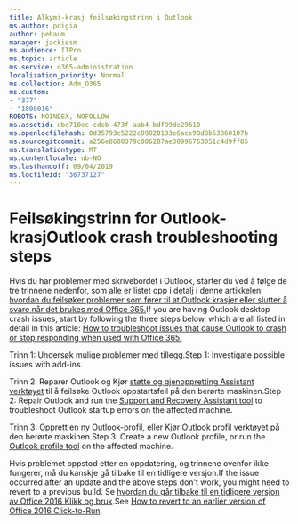 ```yaml
---
title: Alkymi-krasj feilsøkingstrinn i Outlook
ms.author: pdigia
author: pebaum
manager: jackiesm
ms.audience: ITPro
ms.topic: article
ms.service: o365-administration
localization_priority: Normal
ms.collection: Adm_O365
ms.custom:
- "377"
- "1800016"
ROBOTS: NOINDEX, NOFOLLOW
ms.assetid: dbd710ec-cdeb-473f-aab4-bdf99de29610
ms.openlocfilehash: 0d35793c5222c89828133e6ace98d8b53860107b
ms.sourcegitcommit: a256e8680379c006287ae30996763051c4d9ff85
ms.translationtype: MT
ms.contentlocale: nb-NO
ms.lasthandoff: 09/04/2019
ms.locfileid: "36737127"
---
```

# <a name="outlook-crash-troubleshooting-steps"></a><span data-ttu-id="370c4-102">Feilsøkingstrinn for Outlook-krasj</span><span class="sxs-lookup"><span data-stu-id="370c4-102">Outlook crash troubleshooting steps</span></span>

<span data-ttu-id="370c4-103">Hvis du har problemer med skrivebordet i Outlook, starter du ved å følge de tre trinnene nedenfor, som alle er listet opp i detalj i denne artikkelen: [hvordan du feilsøker problemer som fører til at Outlook krasjer eller slutter å svare når det brukes med Office 365.](https://docs.microsoft.com/exchange/troubleshoot/outlook-crashes/crash-issues)</span><span class="sxs-lookup"><span data-stu-id="370c4-103">If you are having Outlook desktop crash issues, start by following the three steps below, which are all listed in detail in this article: [How to troubleshoot issues that cause Outlook to crash or stop responding when used with Office 365.](https://docs.microsoft.com/exchange/troubleshoot/outlook-crashes/crash-issues)</span></span>
  
<span data-ttu-id="370c4-104">Trinn 1: Undersøk mulige problemer med tillegg.</span><span class="sxs-lookup"><span data-stu-id="370c4-104">Step 1: Investigate possible issues with add-ins.</span></span>
  
<span data-ttu-id="370c4-105">Trinn 2: Reparer Outlook og Kjør [støtte og gjenoppretting Assistant verktøyet](https://aka.ms/SaRA-OutlookWontStart) til å feilsøke Outlook oppstartsfeil på den berørte maskinen.</span><span class="sxs-lookup"><span data-stu-id="370c4-105">Step 2: Repair Outlook and run the [Support and Recovery Assistant tool](https://aka.ms/SaRA-OutlookWontStart) to troubleshoot Outlook startup errors on the affected machine.</span></span>
  
<span data-ttu-id="370c4-106">Trinn 3: Opprett en ny Outlook-profil, eller Kjør [Outlook profil verktøyet](https://aka.ms/SaRA-OutlookSetupProfile) på den berørte maskinen.</span><span class="sxs-lookup"><span data-stu-id="370c4-106">Step 3: Create a new Outlook profile, or run the [Outlook profile tool](https://aka.ms/SaRA-OutlookSetupProfile) on the affected machine.</span></span>
  
<span data-ttu-id="370c4-107">Hvis problemet oppstod etter en oppdatering, og trinnene ovenfor ikke fungerer, må du kanskje gå tilbake til en tidligere versjon.</span><span class="sxs-lookup"><span data-stu-id="370c4-107">If the issue occurred after an update and the above steps don't work, you might need to revert to a previous build.</span></span> <span data-ttu-id="370c4-108">Se [hvordan du går tilbake til en tidligere versjon av Office 2016 Klikk og bruk](https://support.microsoft.com/help/2770432).</span><span class="sxs-lookup"><span data-stu-id="370c4-108">See [How to revert to an earlier version of Office 2016 Click-to-Run](https://support.microsoft.com/help/2770432).</span></span>
  
